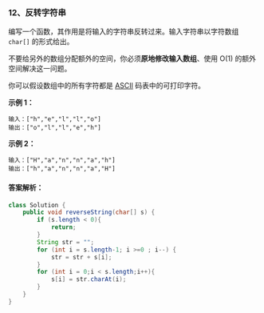 ### 12、反转字符串

编写一个函数，其作用是将输入的字符串反转过来。输入字符串以字符数组 `char[]` 的形式给出。

不要给另外的数组分配额外的空间，你必须**原地修改输入数组**、使用 O(1) 的额外空间解决这一问题。

你可以假设数组中的所有字符都是 [ASCII](https://baike.baidu.com/item/ASCII) 码表中的可打印字符。

 **示例 1：**

```
输入：["h","e","l","l","o"]
输出：["o","l","l","e","h"]
```

**示例 2：**

```
输入：["H","a","n","n","a","h"]
输出：["h","a","n","n","a","H"]
```

#### 答案解析：

```java
class Solution {
    public void reverseString(char[] s) {
        if (s.length < 0){
            return;
        }
        String str = "";
        for (int i = s.length-1; i >=0 ; i--) {
            str = str + s[i];
        }
        for (int i = 0;i < s.length;i++){
            s[i] = str.charAt(i);
        }
    }
}
```

